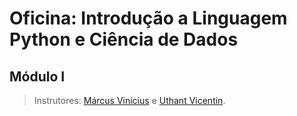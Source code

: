 # Oficina: Introdução a Linguagem Python e Ciência de Dados

## Módulo I

> Instrutores: [Márcus Vinícius](https://github.com/usmarcv) e [Uthant Vicentin](https://github.com/uthantvicentin).
